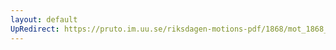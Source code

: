 ```yaml
---
layout: default
UpRedirect: https://pruto.im.uu.se/riksdagen-motions-pdf/1868/mot_1868__ak__161/mot_1868__ak__161-004.pdf
---
```

